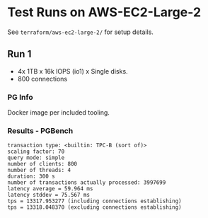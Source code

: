 # Test Runs on AWS-EC2-Large-2 #

See `terraform/aws-ec2-large-2/` for setup details.

## Run 1 ##

- 4x 1TB x 16k IOPS (io1) x Single disks.
- 800 connections

### PG Info ###

Docker image per included tooling.

### Results - PGBench ###

```
transaction type: <builtin: TPC-B (sort of)>
scaling factor: 70
query mode: simple
number of clients: 800
number of threads: 4
duration: 300 s
number of transactions actually processed: 3997699
latency average = 59.964 ms
latency stddev = 75.567 ms
tps = 13317.953277 (including connections establishing)
tps = 13318.048370 (excluding connections establishing)
```
